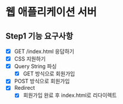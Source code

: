# 웹 애플리케이션 서버
## Step1 기능 요구사항
- [x] GET /index.html 응답하기
- [x] CSS 지원하기
- [x] Query String 파싱
  - [x] GET 방식으로 회원가입
- [x] POST 방식으로 회원가입
- [x] Redirect
  - [x] 회원가입 완료 후 index.html로 리다이렉트